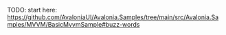 TODO: start here: https://github.com/AvaloniaUI/Avalonia.Samples/tree/main/src/Avalonia.Samples/MVVM/BasicMvvmSample#buzz-words